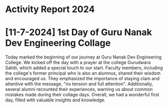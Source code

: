 # Activity Report 2024

# [11-7-2024] 1st Day of Guru Nanak Dev Engineering Collage

Today marked the beginning of our journey at Guru Nanak Dev Engineering College. We kicked off the day with a prayer at the college Gurudwara Sahib, which added a special touch to our start. Faculty members, including the college's former principal who is also an alumnus, shared their wisdom and encouraged us. They emphasized the importance of staying clam and attentive with the message, "no tension and full attention". Additionally, several alumni recounted their experiences, warning us about common mistakes made during their collage days. Overall, we had a wonderful first day, filled with valuable insights and knowledge.
